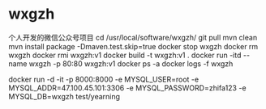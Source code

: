 # wxgzh
个人开发的微信公众号项目
cd /usr/local/software/wxgzh/
git pull
mvn clean
mvn install package -Dmaven.test.skip=true
docker stop wxgzh
docker rm wxgzh
docker rmi wxgzh:v1
docker build -t wxgzh:v1 . 
docker run -itd --name wxgzh -p 80:80 wxgzh:v1
docker ps -a
docker logs -f wxgzh


docker run -d -it -p 8000:8000 -e MYSQL_USER=root -e MYSQL_ADDR=47.100.45.101:3306 -e MYSQL_PASSWORD=zhifa123 -e MYSQL_DB=wxgzh test/yearning



